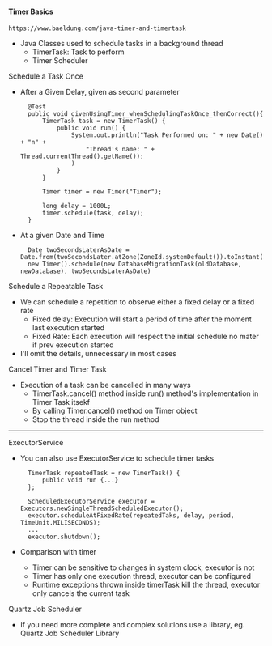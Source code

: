 #### Timer Basics

    https://www.baeldung.com/java-timer-and-timertask

- Java Classes used to schedule tasks in a background thread
    - TimerTask: Task to perform
    - Timer Scheduler

Schedule a Task Once
- After a Given Delay, given as second parameter

        @Test
        public void givenUsingTimer_whenSchedulingTaskOnce_thenCorrect(){
            TimerTask task = new TimerTask() {
                public void run() {
                    System.out.println("Task Performed on: " + new Date() + "n" +
                        "Thread's name: " + Thread.currentThread().getName());
                    )
                }
            }
            
            Timer timer = new Timer("Timer");
            
            long delay = 1000L;
            timer.schedule(task, delay);
        }

- At a given Date and Time

        Date twoSecondsLaterAsDate = Date.from(twoSecondsLater.atZone(ZoneId.systemDefault()).toInstant());
        new Timer().schedule(new DatabaseMigrationTask(oldDatabase, newDatabase), twoSecondsLaterAsDate)


Schedule a Repeatable Task
- We can schedule a repetition to observe either a fixed delay or a fixed rate
    - Fixed delay: Execution will start a period of time after the moment last execution started
    - Fixed Rate: Each execution will respect the initial schedule no mater if prev execution started
- I'll omit the details, unnecessary in most cases

Cancel Timer and Timer Task
- Execution of a task can be cancelled in many ways
    - TimerTask.cancel() method inside run() method's implementation in Timer Task itsekf
    - By calling Timer.cancel() method on Timer object
    - Stop the thread inside the run method

---

ExecutorService
- You can also use ExecutorService to schedule timer tasks

        TimerTask repeatedTask = new TimerTask() {
            public void run {...}
        };

        ScheduledExecutorService executor = Executors.newSingleThreadScheduledExecutor();
        executor.scheduleAtFixedRate(repeatedTaks, delay, period, TimeUnit.MILISECONDS);
        ...
        executor.shutdown();

- Comparison with timer
    - Timer can be sensitive to changes in system clock, executor is not
    - Timer has only one execution thread, executor can be configured
    - Runtime exceptions thrown inside timerTask kill the thread, executor only cancels the current task

Quartz Job Scheduler
- If you need more complete and complex solutions use a library, eg. Quartz Job Scheduler Library